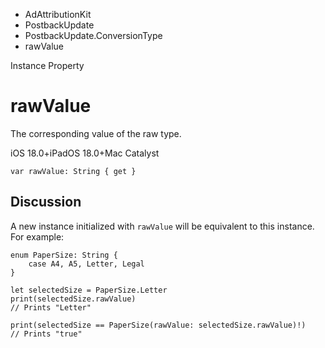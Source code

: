 

- AdAttributionKit
- PostbackUpdate
- PostbackUpdate.ConversionType
-  rawValue 

Instance Property

# rawValue

The corresponding value of the raw type.

iOS 18.0+iPadOS 18.0+Mac Catalyst

``` source
var rawValue: String { get }
```

## Discussion

A new instance initialized with `rawValue` will be equivalent to this instance. For example:

```
enum PaperSize: String {
    case A4, A5, Letter, Legal
}

let selectedSize = PaperSize.Letter
print(selectedSize.rawValue)
// Prints "Letter"

print(selectedSize == PaperSize(rawValue: selectedSize.rawValue)!)
// Prints "true"
```

